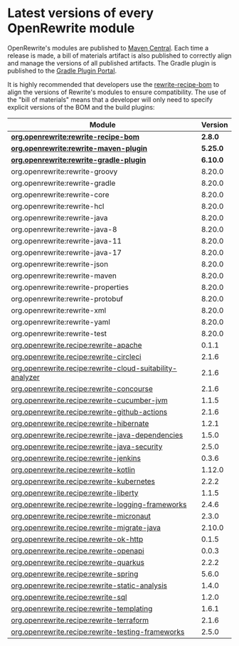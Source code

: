 # Latest versions of every OpenRewrite module

OpenRewrite's modules are published to [Maven Central](https://search.maven.org/search?q=org.openrewrite). Each time a release is made, a bill of materials artifact is also published to correctly align and manage the versions of all published artifacts. The Gradle plugin is published to the [Gradle Plugin Portal](https://plugins.gradle.org/plugin/org.openrewrite.rewrite).

It is highly recommended that developers use the [rewrite-recipe-bom](https://github.com/openrewrite/rewrite-recipe-bom) to align the versions of Rewrite's modules to ensure compatibility. The use of the "bill of materials" means that a developer will only need to specify explicit versions of the BOM and the build plugins:

<!-- DO NOT AUTO UPDATE THESE VERSIONS -->
<!-- 2.1.2 -->
<!-- 2.2.0 -->

| Module                                                                                                                          | Version   |
| --------------------------------------------------------------------------------------------------------------------------------| ----------|
| [**org.openrewrite:rewrite-recipe-bom**](https://github.com/openrewrite/rewrite-recipe-bom)                                     | **2.8.0** |
| [**org.openrewrite:rewrite-maven-plugin**](https://github.com/openrewrite/rewrite-maven-plugin)                                 | **5.25.0** |
| [**org.openrewrite:rewrite-gradle-plugin**](https://github.com/openrewrite/rewrite-gradle-plugin)                               | **6.10.0** |
| org.openrewrite:rewrite-groovy                                                                                                  | 8.20.0    |
| org.openrewrite:rewrite-gradle                                                                                                  | 8.20.0    |
| org.openrewrite:rewrite-core                                                                                                    | 8.20.0    |
| org.openrewrite:rewrite-hcl                                                                                                     | 8.20.0    |
| org.openrewrite:rewrite-java                                                                                                    | 8.20.0    |
| org.openrewrite:rewrite-java-8                                                                                                  | 8.20.0    |
| org.openrewrite:rewrite-java-11                                                                                                 | 8.20.0    |
| org.openrewrite:rewrite-java-17                                                                                                 | 8.20.0    |
| org.openrewrite:rewrite-json                                                                                                    | 8.20.0    |
| org.openrewrite:rewrite-maven                                                                                                   | 8.20.0    |
| org.openrewrite:rewrite-properties                                                                                              | 8.20.0    |
| org.openrewrite:rewrite-protobuf                                                                                                | 8.20.0    |
| org.openrewrite:rewrite-xml                                                                                                     | 8.20.0    |
| org.openrewrite:rewrite-yaml                                                                                                    | 8.20.0    |
| org.openrewrite:rewrite-test                                                                                                    | 8.20.0    |
| [org.openrewrite.recipe:rewrite-apache](https://github.com/openrewrite/rewrite-apache)                                          | 0.1.1     |
| [org.openrewrite.recipe:rewrite-circleci](https://github.com/openrewrite/rewrite-circleci)                                      | 2.1.6     |
| [org.openrewrite.recipe:rewrite-cloud-suitability-analyzer](https://github.com/openrewrite/rewrite-cloud-suitability-analyzer)  | 2.1.6     |
| [org.openrewrite.recipe:rewrite-concourse](https://github.com/openrewrite/rewrite-concourse)                                    | 2.1.6     |
| [org.openrewrite.recipe:rewrite-cucumber-jvm](https://github.com/openrewrite/rewrite-cucumber-jvm)                              | 1.1.5     |
| [org.openrewrite.recipe:rewrite-github-actions](https://github.com/openrewrite/rewrite-github-actions)                          | 2.1.6     |
| [org.openrewrite.recipe:rewrite-hibernate](https://github.com/openrewrite/rewrite-hibernate)                                    | 1.2.1     |
| [org.openrewrite.recipe:rewrite-java-dependencies](https://github.com/openrewrite/rewrite-java-dependencies)                    | 1.5.0     |
| [org.openrewrite.recipe:rewrite-java-security](https://github.com/openrewrite/rewrite-java-security)                            | 2.5.0     |
| [org.openrewrite.recipe:rewrite-jenkins](https://github.com/openrewrite/rewrite-jenkins)                                        | 0.3.6     |
| [org.openrewrite.recipe:rewrite-kotlin](https://github.com/openrewrite/rewrite-kotlin)                                          | 1.12.0    |
| [org.openrewrite.recipe:rewrite-kubernetes](https://github.com/openrewrite/rewrite-kubernetes)                                  | 2.2.2     |
| [org.openrewrite.recipe:rewrite-liberty](https://github.com/openrewrite/rewrite-liberty)                                        | 1.1.5     |
| [org.openrewrite.recipe:rewrite-logging-frameworks](https://github.com/openrewrite/rewrite-logging-frameworks)                  | 2.4.6     | <!--Update-->
| [org.openrewrite.recipe:rewrite-micronaut](https://github.com/openrewrite/rewrite-micronaut)                                    | 2.3.0     | <!--Update-->
| [org.openrewrite.recipe.rewrite-migrate-java](https://github.com/openrewrite/rewrite-migrate-java)                              | 2.10.0    | <!--Update-->
| [org.openrewrite.recipe.rewrite-ok-http](https://github.com/openrewrite/rewrite-okhttp)                                         | 0.1.5     |
| [org.openrewrite.recipe.rewrite-openapi](https://github.com/openrewrite/rewrite-openapi)                                        | 0.0.3     |
| [org.openrewrite.recipe:rewrite-quarkus](https://github.com/openrewrite/rewrite-quarkus)                                        | 2.2.2     | <!--Update-->
| [org.openrewrite.recipe:rewrite-spring](https://github.com/openrewrite/rewrite-spring)                                          | 5.6.0     | <!--Update-->
| [org.openrewrite.recipe:rewrite-static-analysis](https://github.com/openrewrite/rewrite-static-analysis)                        | 1.4.0     | <!--Update-->
| [org.openrewrite.recipe:rewrite-sql](https://github.com/openrewrite/rewrite-sql)                                                | 1.2.0     |
| [org.openrewrite.recipe:rewrite-templating](https://github.com/openrewrite/rewrite-templating)                                  | 1.6.1     |
| [org.openrewrite.recipe:rewrite-terraform](https://github.com/openrewrite/rewrite-terraform)                                    | 2.1.6     |
| [org.openrewrite.recipe:rewrite-testing-frameworks](https://github.com/openrewrite/rewrite-testing-frameworks)                  | 2.5.0     | <!--Update-->
